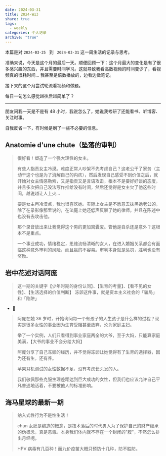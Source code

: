 ```yaml
---
date: 2024-03-31
title: 2024-W13
share: true
tags:
  - weekly
categories: 个人记录
archive: "true"
---
```

本篇是对 `2024-03-25 ` 到 ` 2024-03-31` 这一周生活的记录与思考。

准确来说，今天是这个月的最后一天。顺便回顾一下：这个月最大的变化是有了很多感兴趣的东西，并且需要时间学习。这就导致我看高数视频的时间变少了，看视频真的很耗时间... 我甚至是倍数播放的，边看边做笔记。

接下来的这个月尝试轮流看视频和做题。

每日一句怎么感觉越往后越简单了？

--- 

朋友问我一天是不是有 48 小时，我说怎么了，她说我考研了还能看书、听博客、关注时事。

自我反省一下，有时候是刷了一些不必要的信息。



## Anatomie d'une chute（坠落的审判）
>很好看！塑造了一个强大理性的女主。
>
>有些人指责女主冷漠。难度正常人吵架不先考虑自己？这老公干了家务（主动干这个也是为了消解自己的内疚），然后发现自己感受不到价值之后，就开始对女主情感勒索，又是指责又是言语攻击，根本不是要好好谈的态度，并且多次把自己没法写作推给没有时间，然后还觉得是女主欠了他这些时间，越说越让人上火...
>
>要是女主再冷漠点，我也很喜欢她。实际上女主是不愿意去抹黑她老公的，除了在录影像那里说的，在法庭上她还低声反驳了她的律师，并且在陈述中也没有去攻击他。
>
>那个录音放出来让我觉得这个男的更加窝囊废。管他是自杀还是意外？这根本不是重点。
>
>一个事业成功，情绪稳定，思维流畅清晰的女人，在进入婚姻关系都会有面临这种意外审判的风险，而且赢的不容易。审判本身就是惩罚，胜利也没有奖励。

## 岩中花述对话阿庞
>这一期的关键字【少年时期的身份认同】、【生育的考量】、【看不见的女性】、【生活选择的价值判断】
>冻卵这件事，就是资本主义社会的「骗局」和「陷阱」
- 💭 
>阿庞在她 36 岁时，开始询问每一个有孩子的人生孩子是什么样的过程？现实是很多女性的事业因为生育受阻甚至放弃，沦为家庭主妇。
>
>举了一个实例，人们只看得到事业家庭两全的大爷，至于大妈，只能算家庭美满，【大爷的事业不会分给大妈】
>
>阿庞分享了自己冻卵的经历，并不觉得冻卵让她觉得有了生育的选择器，因为还有生，还有养。
>
>苹果耳机测试的女性数据不足，没有考虑长头发的人。
>
>我们敬佩那些克服生理差距达到巨大成功的女性，但我们也应该允许自己平凡普通地活着，不要被他人的标准影响。

## 海马星球的最新一期
>纳入式性行为不是性生活！
>
>chun 女膜是编造的概念，是技术落后的时代男人为了保护自己的财产继承的伪概念，真是恶毒。本身我们体内就不存在一个封闭的"膜"，不然怎么排出月经呢。
>
>HPV 病毒有几百种！而九价疫苗大概只预防十几种，防不胜防。




